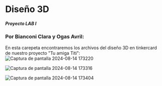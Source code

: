 # Diseño 3D
##### Proyecto LAB I 
### Por Bianconi Clara y Ogas Avril:
En esta carepeta encontraremos los archivos del diseño 3D en tinkercard de nuestro proyecto "Tu amiga Titi":
![Captura de pantalla 2024-08-14 173220](https://github.com/user-attachments/assets/32b7988f-7b4d-4905-9856-a059570eae69)

![Captura de pantalla 2024-08-14 173316](https://github.com/user-attachments/assets/3932c1ec-a93d-4b12-9d57-75a15dc913ff)

![Captura de pantalla 2024-08-14 173404](https://github.com/user-attachments/assets/f964ffb6-7963-41db-bd1d-8518b1045e20)

